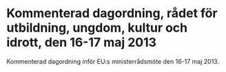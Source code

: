 # Kommenterad dagordning, rådet för utbildning, ungdom, kultur och idrott, den 16-17 maj 2013

Kommenterad dagordning inför EU:s ministerrådsmöte den 16\-17 maj 2013\.
